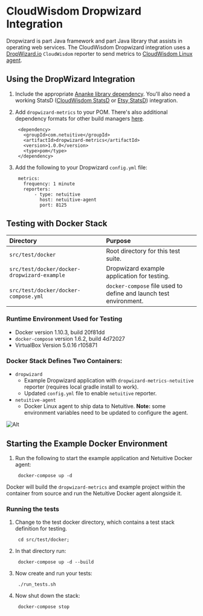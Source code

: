 # CloudWisdom Dropwizard Integration
Dropwizard is part Java framework and part Java library that assists in operating web services. The CloudWisdom Dropwizard integration uses a [DropWizard.io](http://www.dropwizard.io/) `CloudWisdom` reporter to send metrics to [CloudWisdom Linux agent](https://docs.virtana.com/en/linux-agent.html).

## Using the DropWizard Integration

1. Include the appropriate [Ananke library dependency](https://search.maven.org/#search%7Cga%7C1%7Cg%3A%22com.netuitive%22%20AND%20a%3A%22ananke%22). You'll also need a working StatsD ([CloudWisdom StatsD](https://docs.virtana.com/en/netuitive-statsd.html) or [Etsy StatsD](https://docs.virtana.com/en/etsy-statsd.html)) integration.
1. Add `dropwizard-metrics` to your POM. There's also additional dependency formats for other build managers [here](https://search.maven.org/#search%7Cga%7C1%7Cg%3A%22com.netuitive%22%20AND%20a%3A%22dropwizard-metrics%22).

        <dependency>
          <groupId>com.netuitive</groupId>
          <artifactId>dropwizard-metrics</artifactId>
          <version>1.0.0</version>
          <type>pom</type>
        </dependency>

1. Add the following to your Dropwizard `config.yml` file:

        metrics:
          frequency: 1 minute
          reporters:
              - type: netuitive
                host: netuitive-agent
                port: 8125

## Testing with Docker Stack

| Directory                                   | Purpose                                                           |
|:--------------------------------------------|:------------------------------------------------------------------|
| `src/test/docker`                           | Root directory for this test suite.                               |
| `src/test/docker/docker-dropwizard-example` | Dropwizard example application for testing.                       |
| `src/test/docker/docker-compose.yml`        | `docker-compose` file used to define and launch test environment. |

### Runtime Environment Used for Testing

* Docker version 1.10.3, build 20f81dd
* `docker-compose` version 1.6.2, build 4d72027
* VirtualBox Version 5.0.16 r105871

### Docker Stack Defines Two Containers:
* `dropwizard`
    * Example Dropwizard application with `dropwizard-metrics-netuitive` reporter (requires local gradle install to work).
    * Updated `config.yml` file to enable `netuitive` reporter.
* `netuitive-agent`
    * Docker Linux agent to ship data to Netuitive. **Note:** some environment variables need to be updated to configure the agent.

![Alt](/diagram.png "containers")

## Starting the Example Docker Environment

1. Run the following to start the example application and Netuitive Docker agent:

        docker-compose up -d

Docker will build the `dropwizard-metrics` and example project within the container from source and run the Netuitive Docker agent alongside it.

### Running the tests
1. Change to the test docker directory, which contains a test stack definition for testing.

        cd src/test/docker;

1. In that directory run:

        docker-compose up -d --build

1. Now create and run your tests:

        ./run_tests.sh

1. Now shut down the stack:

        docker-compose stop
